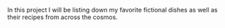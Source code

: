 In this project I will be listing down my favorite fictional dishes as well as their recipes from across the cosmos.